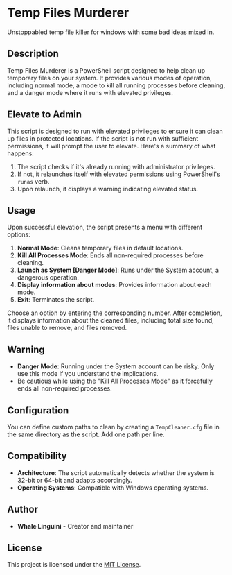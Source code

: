 # Temp Files Murderer
Unstoppabled temp file killer for windows with some bad ideas mixed in.

## Description
Temp Files Murderer is a PowerShell script designed to help clean up temporary files on your system. It provides various modes of operation, including normal mode, a mode to kill all running processes before cleaning, and a danger mode where it runs with elevated privileges. 

## Elevate to Admin
This script is designed to run with elevated privileges to ensure it can clean up files in protected locations. If the script is not run with sufficient permissions, it will prompt the user to elevate. Here's a summary of what happens:

1. The script checks if it's already running with administrator privileges.
2. If not, it relaunches itself with elevated permissions using PowerShell's `runas` verb.
3. Upon relaunch, it displays a warning indicating elevated status.

## Usage
Upon successful elevation, the script presents a menu with different options:

1. **Normal Mode**: Cleans temporary files in default locations.
2. **Kill All Processes Mode**: Ends all non-required processes before cleaning.
3. **Launch as System [Danger Mode]**: Runs under the System account, a dangerous operation.
4. **Display information about modes**: Provides information about each mode.
5. **Exit**: Terminates the script.

Choose an option by entering the corresponding number. After completion, it displays information about the cleaned files, including total size found, files unable to remove, and files removed.

## Warning
- **Danger Mode**: Running under the System account can be risky. Only use this mode if you understand the implications.
- Be cautious while using the "Kill All Processes Mode" as it forcefully ends all non-required processes.

## Configuration
You can define custom paths to clean by creating a `TempCleaner.cfg` file in the same directory as the script. Add one path per line.

## Compatibility
- **Architecture**: The script automatically detects whether the system is 32-bit or 64-bit and adapts accordingly.
- **Operating Systems**: Compatible with Windows operating systems.

## Author
- **Whale Linguini** - Creator and maintainer

## License
This project is licensed under the [MIT License](LICENSE).
